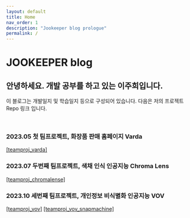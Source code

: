 ```yaml
---
layout: default
title: Home
nav_order: 1
description: "Jookeeper blog prologue"
permalink: /
---
```


# JOOKEEPER blog

## 안녕하세요. 개발 공부를 하고 있는 이주희입니다.
<p> 
이 블로그는 개발일지 및 학습일지 등으로 구성되어 있습니다. 
다음은 저의 프로젝트 Repo 링크 입니다.
</p>

<br>

### 2023.05 첫 팀프로젝트, 화장품 판매 홈페이지 Varda
<a href="https://github.com/leejoohi/varda.git">[teamproj_varda]</a>

### 2023.07 두번째 팀프로젝트, 색채 인식 인공지능 Chroma Lens
<a href="https://github.com/leejoohi/chromalens.git">[teamproj_chromalense]</a>

### 2023.10 세번째 팀프로젝트, 개인정보 비식별화 인공지능 VOV
<a href="https://github.com/leejoohi/vov.git">[teamproj_vov]</a>
<a href="https://github.com/leejoohi/vov_snapmachine.git">[teamproj_vov_snapmachine]</a>
